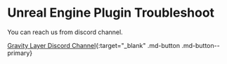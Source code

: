 # Unreal Engine Plugin Troubleshoot

You can reach us from discord channel.

[Gravity Layer Discord Channel](https://discord.com/invite/Ejh4jEPRDC){:target="_blank" .md-button .md-button--primary}
